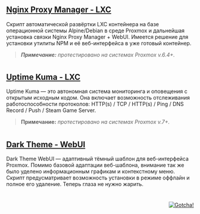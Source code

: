 <!--
<p align="right"><a href="https://github.com/hostlikepro/proxmox-scripts/blob/main/NPM-LXC/readme_eng.md">ENG Version</a></p>
-->


## [Nginx Proxy Manager - LXC](https://github.com/hostlikepro/proxmox-scripts/tree/main/NPM-LXC)

Скрипт автоматической развёртки LXC контейнера на базе операционной системы Alpine/Debian в среде Proxmox и дальнейшая установка связки Nginx Proxy Manager + WebUI. Имеется решение для установки утилиты NPM и её веб-интерфейса в уже готовый контейнер.
> ***Примечание:*** _протестировано на системах Proxmox v.6.4+._

#

## [Uptime Kuma - LXC](https://github.com/hostlikepro/proxmox-scripts/tree/main/UptimeKuma-LXC)

Uptime Kuma — это автономная система мониторинга и оповещения с открытым исходным кодом. Она включает возможность отслеживания работоспособности протоколов: HTTP(s) / TCP / HTTP(s) / Ping / DNS Record / Push / Steam Game Server.
> **Примечание:** _протестировано на системах Proxmox v.7+._

#

## [Dark Theme - WebUI](https://github.com/hostlikepro/PVE-DarkTheme)

Dark Theme WebUI — адаптивный тёмный шаблон для веб-интерфейса Proxmox. Помимо базовой адаптации веб-шаблона, внимание так же было уделено информационным графикам и контекстному меню. Скрипт предусматривает возможность установки в режиме оффлайн и полное его удаление. Теперь глаза не нужно жарить. 

#

<p align="right"><a href="https://hits.sh/github.com/hostlikepro/proxmox-scripts/"><img alt="Gotcha!" src="https://hits.sh/github.com/hostlikepro/proxmox-scripts.svg?label=Gotcha&color=f1aa4a&labelColor=000000&logo=github"/></a></p>


<!--
Markdown Hits:
[![Hits](https://hits.sh/github.com/hostlikepro/proxmox-scripts.svg?label=Gotcha&color=f1aa4a&labelColor=000000&logo=github)](https://hits.sh/github.com/hostlikepro/proxmox-scripts/)

HTML Hits:
<a href="https://hits.sh/github.com/hostlikepro/proxmox-scripts/"><img alt="Hits" src="https://hits.sh/github.com/hostlikepro/proxmox-scripts.svg?label=Gotcha&color=f1aa4a&labelColor=000000&logo=github"/></a>

Link IMG Hits
https://hits.sh/github.com/hostlikepro/proxmox-scripts.svg?label=Gotcha&color=f1aa4a&labelColor=000000&logo=github
-->